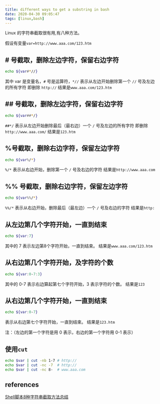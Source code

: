 ```yaml
---
title: different ways to get a substring in bash
date: 2020-04-30 09:05:47
tags: [linux,bash]
---
```


Linux 的字符串截取很有用,有八种方法。

假设有变量`var=http://www.aaa.com/123.htm`

## \# 号截取，删除左边字符，保留右边字符

```bash
echo ${var#*//}
```

其中 var 是变量名，`#` 号是运算符，`*//` 表示从左边开始删除第一个 `//` 号及左边的所有字符
即删除 `http://`
结果是`www.aaa.com/123.htm`

## \## 号截取，删除左边字符，保留右边字符

```bash
echo ${var##*/}
```

`##*/` 表示从左边开始删除最后（最右边）一个 `/` 号及左边的所有字符
即删除 `http://www.aaa.com/`
结果是`123.htm`

## %号截取，删除右边字符，保留左边字符

```bash
echo ${var%/*}
```

`%/*` 表示从右边开始，删除第一个 `/` 号及右边的字符
结果是`http://www.aaa.com`

## %% 号截取，删除右边字符，保留左边字符

```bash
echo ${var%%/*}
```

`%%/*` 表示从右边开始，删除最后（最左边）一个 `/` 号及右边的字符
结果是`http:`

## 从左边第几个字符开始，一直到结束

```bash
echo ${var:7}
```
其中的 7 表示左边第8个字符开始，一直到结束。
结果是`www.aaa.com/123.htm`


## 从右边第几个字符开始，及字符的个数

```bash
echo ${var:0-7:3}
```
其中的 0-7 表示右边算起第七个字符开始，3 表示字符的个数。
结果是`123`

## 从右边第几个字符开始，一直到结束

```bash
echo ${var:0-7}
```
表示从右边第七个字符开始，一直到结束。
结果是`123.htm`

注：（左边的第一个字符是用 0 表示，右边的第一个字符用 0-1 表示）

## 使用`cut`

```bash
echo $var | cut -nb 1-7 # http://
echo $var | cut -nc -7  # http://
echo $var | cut -nc 8-  # www.aaa.com
```

## references
[Shell脚本8种字符串截取方法总结](https://www.jb51.net/article/56563.htm)
